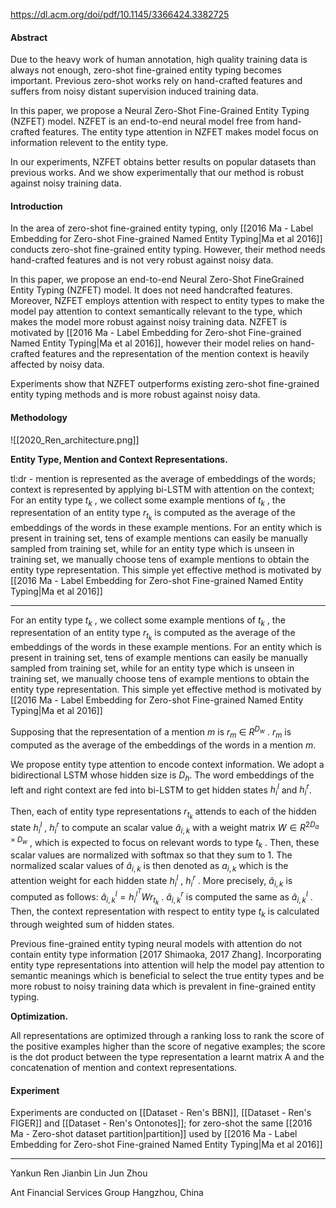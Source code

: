 https://dl.acm.org/doi/pdf/10.1145/3366424.3382725

#### Abstract

Due to the heavy work of human annotation, high quality training data is always not enough, zero-shot fine-grained entity typing becomes important. Previous zero-shot works rely on hand-crafted features and suffers from noisy distant supervision induced training data. 

In this paper, we propose a Neural Zero-Shot Fine-Grained Entity Typing (NZFET) model. NZFET is an end-to-end neural model free from hand-crafted features. The entity type attention in NZFET makes model focus on information relevent to the entity type. 

In our experiments, NZFET obtains better results on popular datasets than previous works. And we show experimentally that our method is robust against noisy training data.

#### Introduction
In the area of zero-shot fine-grained entity typing, only [[2016 Ma - Label Embedding for Zero-shot Fine-grained Named Entity Typing|Ma et al 2016]] conducts zero-shot fine-grained entity typing. However, their method needs hand-crafted features and is not very robust against noisy data. 

In this paper, we propose an end-to-end Neural Zero-Shot FineGrained Entity Typing (NZFET) model. It does not need handcrafted features. Moreover, NZFET employs attention with respect to entity types to make the model pay attention to context semantically relevant to the type, which makes the model more robust against noisy training data. NZFET is motivated by [[2016 Ma - Label Embedding for Zero-shot Fine-grained Named Entity Typing|Ma et al 2016]], however their model relies on hand-crafted features and the representation of the mention context is heavily affected by noisy data. 

Experiments show that NZFET outperforms existing zero-shot fine-grained entity typing methods and is more robust against noisy data.

#### Methodology 

![[2020_Ren_architecture.png]]

**Entity Type, Mention and Context Representations.** 

tl:dr - mention is represented as the average of embeddings of the words; context is represented by applying bi-LSTM with attention on the context; For an entity type $t_k$ , we collect some example mentions of $t_k$ , the representation of an entity type $r_{t_k}$ is computed as the average of the embeddings of the words in these example mentions. For an entity which is present in training set, tens of example mentions can easily be manually sampled from training set, while for an entity type which is unseen in training set, we manually choose tens of example mentions to obtain the entity type representation. This simple yet effective method is motivated by [[2016 Ma - Label Embedding for Zero-shot Fine-grained Named Entity Typing|Ma et al 2016]] 

---

For an entity type $t_k$ , we collect some example mentions of $t_k$ , the representation of an entity type $r_{t_k}$ is computed as the average of the embeddings of the words in these example mentions. For an entity which is present in training set, tens of example mentions can easily be manually sampled from training set, while for an entity type which is unseen in training set, we manually choose tens of example mentions to obtain the entity type representation. This simple yet effective method is motivated by [[2016 Ma - Label Embedding for Zero-shot Fine-grained Named Entity Typing|Ma et al 2016]] 

Supposing that the representation of a mention $m$ is $r_m$ ∈ $R^{D_w}$ . $r_m$ is computed as the average of the embeddings of the words in a mention $m$. 

We propose entity type attention to encode context information. We adopt a bidirectional LSTM whose hidden size is $D_h$. The word embeddings of the left and right context are fed into bi-LSTM to get hidden states $h^l_i$ and $h^r_i$. 

Then, each of entity type representations $r_{t_k}$ attends to each of the hidden state $h^l_i$ , $h^r_i$ to compute an scalar value $\hat a_{i,k}$ with a weight matrix $W \in R^{2D_a \times D_w}$ , which is expected to focus on relevant words to type $t_k$ . Then, these scalar values are normalized with softmax so that they sum to 1. The normalized scalar values of $\hat a_{i,k}$ is then denoted as $a_{i,k}$ which is the attention weight for each hidden state $h^l_i$ , $h^r_i$ . More precisely, $\hat a_{i,k}$ is computed as follows: $\hat a^l_{i,k} = h^{l^T}_i Wr_{t_k}$ .
$\hat a^r_{i,k}$ is computed the same as $\hat a^l_{i,k}$ . Then, the context representation with respect to entity type $t_k$ is calculated through weighted sum of hidden states. 

Previous fine-grained entity typing neural models with attention do not contain entity type information [2017 Shimaoka, 2017 Zhang]. Incorporating entity type representations into attention will help the model pay attention to semantic meanings which is beneficial to select the true entity types and be more robust to noisy training data which is prevalent in fine-grained entity typing.

**Optimization.** 

All representations are optimized through a ranking loss to rank the score of the positive examples higher than the score of negative examples; the score is the dot product between the type representation a learnt matrix A and the concatenation of mention and context representations.

#### Experiment
Experiments are conducted on [[Dataset - Ren's BBN]], [[Dataset - Ren's FIGER]] and [[Dataset - Ren's Ontonotes]]; for zero-shot the same [[2016 Ma - Zero-shot dataset partition|partition]] used by [[2016 Ma - Label Embedding for Zero-shot Fine-grained Named Entity Typing|Ma et al 2016]]


---

Yankun Ren 
Jianbin Lin 
Jun Zhou

Ant Financial Services Group Hangzhou, China
